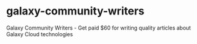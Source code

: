 # galaxy-community-writers
Galaxy Community Writers - Get paid $60 for writing quality articles about Galaxy Cloud technologies
